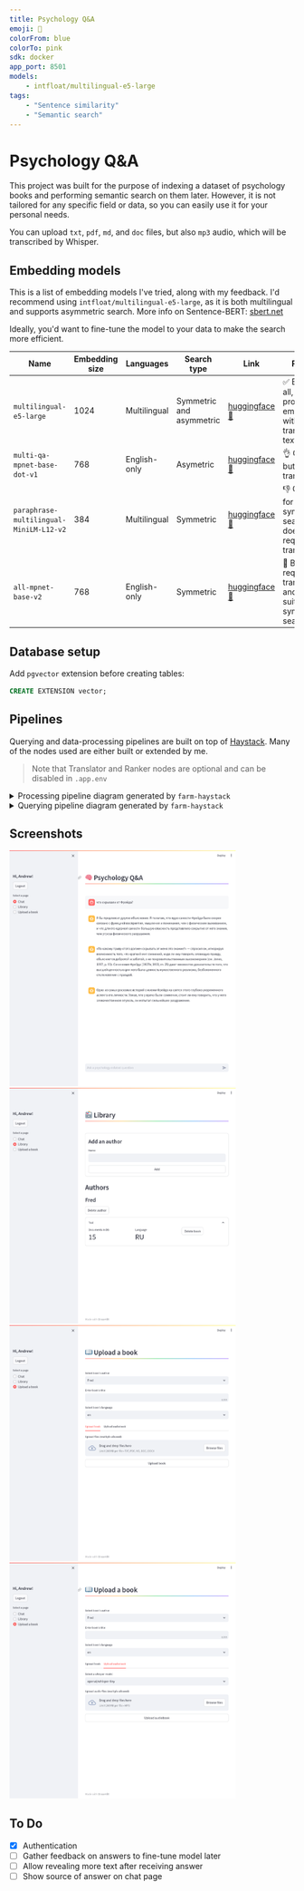 ```yaml
---
title: Psychology Q&A
emoji: 🧠
colorFrom: blue
colorTo: pink
sdk: docker
app_port: 8501
models:
    - intfloat/multilingual-e5-large
tags:
    - "Sentence similarity"
    - "Semantic search"
---
```


# Psychology Q&A

This project was built for the purpose of indexing a dataset of
psychology books and performing semantic search on them later.
However, it is not tailored for any specific field or data, so
you can easily use it for your personal needs.

You can upload `txt`, `pdf`, `md`, and `doc` files, but also
`mp3` audio, which will be transcribed by Whisper.

## Embedding models

This is a list of embedding models I've tried, along with my
feedback. I'd recommend using `intfloat/multilingual-e5-large`,
as it is both multilingual and supports asymmetric search.
More info on Sentence-BERT: [sbert.net](https://www.sbert.net/)

Ideally, you'd want to fine-tune the model to your data
to make the search more efficient.

| Name                                    | Embedding size | Languages    | Search type              | Link                                                                                                | Results                                                               |
| --------------------------------------- | -------------- | ------------ | ------------------------ | --------------------------------------------------------------------------------------------------- | --------------------------------------------------------------------- |
| `multilingual-e5-large`                 | 1024           | Multilingual | Symmetric and asymmetric | [huggingface 🤗](https://huggingface.co/intfloat/multilingual-e5-large)                              | ✅ Best of all, allows producing embeddings without translating text   |
| `multi-qa-mpnet-base-dot-v1`            | 768            | English-only | Asymetric                | [huggingface 🤗](https://huggingface.co/sentence-transformers/multi-qa-mpnet-base-dot-v1)            | 👌 Good, but requires translation                                      |
| `paraphrase-multilingual-MiniLM-L12-v2` | 384            | Multilingual | Symmetric                | [huggingface 🤗](https://huggingface.co/sentence-transformers/paraphrase-multilingual-MiniLM-L12-v2) | 👎 Only fits for symmetric search, but does not require translation    |
| `all-mpnet-base-v2`                     | 768            | English-only | Symmetric                | [huggingface 🤗](https://huggingface.co/sentence-transformers/all-mpnet-base-v2)                     | 🚫 Bad, requires translation and is only suitable for symmetric search |

## Database setup

Add `pgvector` extension before creating tables:

```sql
CREATE EXTENSION vector;
```

## Pipelines

Querying and data-processing pipelines are built on top of
[Haystack](https://haystack.deepset.ai/). Many of the nodes
used are either built or extended by me.

> Note that Translator and Ranker nodes are optional and
> can be disabled in `.app.env`

<details>
    <summary>Processing pipeline diagram generated by <code>farm-haystack</code></summary>
    <img src="./assets/pipelines/processing.png" alt="Diagram of steps for processing input data">
</details>

<details>
    <summary>Querying pipeline diagram generated by <code>farm-haystack</code></summary>
    <blockquote></blockquote>
    <img src="./assets/pipelines/querying.png" alt="Diagram of steps for querying documents in the database">
</details>

## Screenshots

<img src="./assets/pages/chat.png" alt="Chat page with example answers" width=400> <img src="./assets/pages/library.png" alt="List of authors and book profiles" width=400> <img src="./assets/pages/upload.png" alt="Upload page for books" width=400> <img src="./assets/pages/upload_audio.png" alt="Upload page for audio" width=400>

## To Do

- [x] Authentication
- [ ] Gather feedback on answers to fine-tune model later
- [ ] Allow revealing more text after receiving answer
- [ ] Show source of answer on chat page
